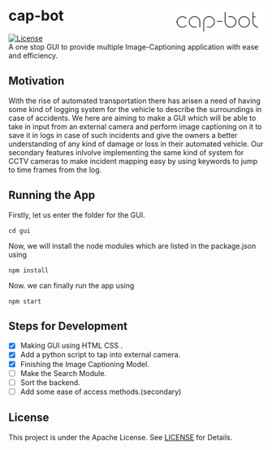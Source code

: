 # cap-bot <img align="right" height="60" src="gui/assets/logo.png">
 [![License](https://img.shields.io/badge/License-Apache%202.0-blue.svg)](https://opensource.org/licenses/Apache-2.0) <br/>
A one stop GUI to provide multiple Image-Captioning application with ease and efficiency.
## Motivation
With the rise of automated transportation there has arisen a need of having some kind of logging system for the vehicle to describe the surroundings in case of accidents. We here are aiming to make a GUI which will be able to take in input from an external camera and perform image captioning on it to save it in logs in case of such incidents and give the owners a better understanding of any kind of damage or loss in their automated vehicle. 
Our secondary features inlvolve implementing the same kind of system for CCTV cameras to make incident mapping easy by using keywords to jump to time frames from the log.
## Running the App
Firstly, let us enter the folder for the GUI.
```
cd gui
```
Now, we will install the node modules which are listed in the package.json using
```
npm install
```
Now. we can finally run the app using
```
npm start
```

## Steps for Development
- [x] Making GUI using HTML CSS .
- [x] Add a python script to tap into external camera.
- [x] Finishing the Image Captioning Model.
- [ ] Make the Search Module.
- [ ] Sort the backend.
- [ ] Add some ease of access methods.(secondary)
## License 
This project is under the Apache License. See [LICENSE](LICENSE) for Details.
